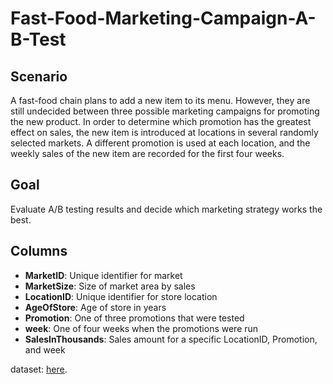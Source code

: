 # Fast-Food-Marketing-Campaign-A-B-Test

## Scenario
A fast-food chain plans to add a new item to its menu. However, they are still undecided between three possible marketing campaigns for promoting the new product. In order to determine which promotion has the greatest effect on sales, the new item is introduced at locations in several randomly selected markets. A different promotion is used at each location, and the weekly sales of the new item are recorded for the first four weeks.

## Goal
Evaluate A/B testing results and decide which marketing strategy works the best.

## Columns
- **MarketID**: Unique identifier for market
- **MarketSize**: Size of market area by sales
- **LocationID**: Unique identifier for store location
- **AgeOfStore**: Age of store in years
- **Promotion**: One of three promotions that were tested
- **week**: One of four weeks when the promotions were run
- **SalesInThousands**: Sales amount for a specific LocationID, Promotion, and week

dataset: [here](https://www.kaggle.com/datasets/chebotinaa/fast-food-marketing-campaign-ab-test?resource=download).
